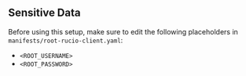 ## Sensitive Data

Before using this setup, make sure to edit the following placeholders in `manifests/root-rucio-client.yaml`:

- `<ROOT_USERNAME>`
- `<ROOT_PASSWORD>`
